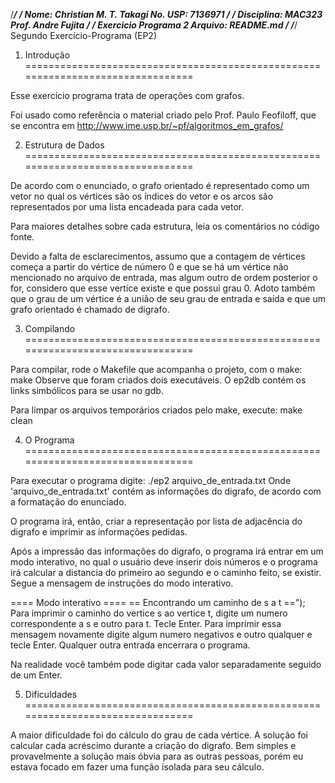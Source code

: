 /******************************************************************************/
/* Nome: Christian M. T. Takagi             No. USP: 7136971                  */
/* Disciplina: MAC323                       Prof. Andre Fujita                */
/* Exercicio Programa 2                     Arquivo: README.md                */
/******************************************************************************/
Segundo Exercício-Programa (EP2)


1. Introdução
================================================================================

Esse exercício programa trata de operações com grafos.

Foi usado como referência o material criado pelo Prof. Paulo Feofiloff, que 
se encontra em http://www.ime.usp.br/~pf/algoritmos_em_grafos/


2. Estrutura de Dados
================================================================================

De acordo com o enunciado, o grafo orientado é representado como um vetor no 
qual os vértices são os índices do vetor e os arcos são representados por uma 
lista encadeada para cada vetor.

Para maiores detalhes sobre cada estrutura, leia os comentários no código fonte.

Devido a falta de esclarecimentos, assumo que a contagem de vértices começa a 
partir do vértice de número 0 e que se há um vértice não mencionado no arquivo
de entrada, mas algum outro de ordem posterior o for, considero que esse vertice
existe e que possui grau 0. 
Adoto também que o grau de um vértice é a união de seu grau de entrada e saída e
que um grafo orientado é chamado de digrafo.


3. Compilando
================================================================================

Para compilar, rode o Makefile que acompanha o projeto, com o make:
  make
Observe que foram criados dois executáveis. O ep2db contém os links simbólicos
para se usar no gdb.

Para limpar os arquivos temporários criados pelo make, execute:
  make clean
  
4. O Programa
================================================================================

Para executar o programa digite:
  ./ep2 arquivo_de_entrada.txt
Onde 'arquivo_de_entrada.txt' contém as informações do digrafo, de acordo com a 
formatação do enunciado.

O programa irá, então, criar a representação por lista de adjacência do digrafo
e imprimir as informações pedidas.

Após a impressão das informações do digrafo, o programa irá entrar em um modo
interativo, no qual o usuário deve inserir dois números e o programa irá
calcular a distancia do primeiro ao segundo e o caminho feito, se existir.
Segue a mensagem de instruções do modo interativo.

  ==== Modo interativo ====
  == Encontrando um caminho de s a t ==");
  Para imprimir o caminho do vertice s ao vertice t, digite um numero 
  correspondente a s e outro para t. Tecle Enter.
  Para imprimir essa mensagem novamente digite algum numero negativos e outro 
  qualquer e tecle Enter.
  Qualquer outra entrada encerrara o programa.
  
Na realidade você também pode digitar cada valor separadamente seguido de um
Enter.


5. Dificuldades
================================================================================

A maior dificuldade foi do cálculo do grau de cada vértice. A solução foi 
calcular cada acréscimo durante a criação do digrafo.
Bem simples e provavelmente a solução mais óbvia para as outras pessoas, porém 
eu estava focado em fazer uma função isolada para seu cálculo.